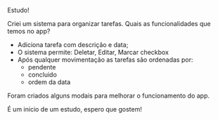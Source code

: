 Estudo!

Criei um sistema para organizar tarefas.
Quais as funcionalidades que temos no app?

- Adiciona tarefa com descrição e data;
- O sistema permite:
    Deletar,
    Editar,
    Marcar checkbox
- Após qualquer movimentação as tarefas são ordenadas por:
    - pendente
    - concluido
    - ordem da data

Foram criados alguns modais para melhorar o funcionamento do app.

É um inicio de um estudo, espero que gostem!